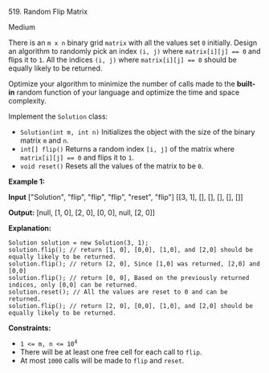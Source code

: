 519\. Random Flip Matrix

Medium

There is an `m x n` binary grid `matrix` with all the values set `0` initially. Design an algorithm to randomly pick an index `(i, j)` where `matrix[i][j] == 0` and flips it to `1`. All the indices `(i, j)` where `matrix[i][j] == 0` should be equally likely to be returned.

Optimize your algorithm to minimize the number of calls made to the **built-in** random function of your language and optimize the time and space complexity.

Implement the `Solution` class:

*   `Solution(int m, int n)` Initializes the object with the size of the binary matrix `m` and `n`.
*   `int[] flip()` Returns a random index `[i, j]` of the matrix where `matrix[i][j] == 0` and flips it to `1`.
*   `void reset()` Resets all the values of the matrix to be `0`.

**Example 1:**

**Input** ["Solution", "flip", "flip", "flip", "reset", "flip"] [[3, 1], [], [], [], [], []]

**Output:** [null, [1, 0], [2, 0], [0, 0], null, [2, 0]]

**Explanation:** 

    Solution solution = new Solution(3, 1); 
    solution.flip(); // return [1, 0], [0,0], [1,0], and [2,0] should be equally likely to be returned. 
    solution.flip(); // return [2, 0], Since [1,0] was returned, [2,0] and [0,0] 
    solution.flip(); // return [0, 0], Based on the previously returned indices, only [0,0] can be returned. 
    solution.reset(); // All the values are reset to 0 and can be returned. 
    solution.flip(); // return [2, 0], [0,0], [1,0], and [2,0] should be equally likely to be returned.

**Constraints:**

*   <code>1 <= m, n <= 10<sup>4</sup></code>
*   There will be at least one free cell for each call to `flip`.
*   At most `1000` calls will be made to `flip` and `reset`.